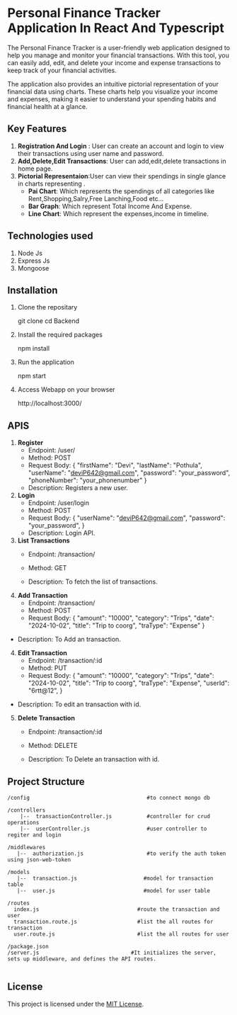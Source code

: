 # Personal Finance Tracker Application In React And Typescript

The Personal Finance Tracker is a user-friendly web application designed to help you manage and monitor your financial transactions. With this tool, you can easily add, edit, and delete your income and expense transactions to keep track of your financial activities.

The application also provides an intuitive pictorial representation of your financial data using charts. These charts help you visualize your income and expenses, making it easier to understand your spending habits and financial health at a glance.

## Key Features

1. **Registration And Login** : User can create an account and login to view their transactions using user name and password.
2. **Add,Delete,Edit Transactions**: User can add,edit,delete transactions in home page.
3. **Pictorial Representaion**:User can view their spendings in single glance in charts representing .
     * **Pai Chart**: Which represents the spendings of all categories like Rent,Shopping,Salry,Free Lanching,Food etc...
     * **Bar Graph**: Which represent Total Income And Expense.
     * **Line Chart**: Which represent the expenses,income in timeline.

## Technologies used

1. Node Js
2. Express Js
3. Mongoose
   

## Installation

1. Clone the repositary

    git clone <repository-url>
    cd Backend

2. Install the required packages

    npm install

3. Run the application

    npm start

4. Access Webapp on your browser 

    http://localhost:3000/

## APIS

1. **Register**
    * Endpoint: /user/
    * Method: POST
    * Request Body:
    {
    "firstName": "Devi",
    "lastName": "Pothula",
    "userName": "deviP642@gmail.com",
    "password": "your_password",
    "phoneNumber": "your_phonenumber"
    }
    * Description: Registers a new user.
2. **Login**
    * Endpoint: /user/login
    * Method: POST
    * Request Body:
    {
    "userName": "deviP642@gmail.com",
    "password": "your_password",
    }
    * Description: Login API.
3. **List Transactions**
    * Endpoint: /transaction/
    * Method: GET
    
    * Description: To fetch the list of transactions.
4. **Add Transaction**
    * Endpoint: /transaction/
    * Method: POST
    * Request Body:
    {
      "amount": "10000",
      "category": "Trips",
      "date": "2024-10-02",
      "title": "Trip to coorg",
      "traType": "Expense"
    }
  * Description: To Add an transaction.
4. **Edit Transaction**
    * Endpoint: /transaction/:id
    * Method: PUT
    * Request Body:
    {
      "amount": "10000",
      "category": "Trips",
      "date": "2024-10-02",
      "title": "Trip to coorg",
      "traType": "Expense",
      "userId": "6rtt@12",
    }
  * Description: To edit an transaction with id.
 5. **Delete Transaction**
    * Endpoint: /transaction/:id
    * Method: DELETE
    
    * Description: To Delete an transaction with id.

## Project Structure 
```
/config                                     #to connect mongo db

/controllers 
    |--  transactionController.js           #controller for crud operations
    |--  userController.js                  #user controller to regiter and login

/middlewares
   |--  authorization.js                    #to verify the auth token using json-web-token

/models
   |--  transaction.js                     #model for transaction table
   |--  user.js                            #model for user table

/routes
  index.js                               #route the transaction and user
  transaction.route.js                   #list the all routes for transaction
  user.route.js                          #list the all routes for user

/package.json
/server.js                             #It initializes the server, sets up middleware, and defines the API routes.
  
```
## License

This project is licensed under the [MIT License](https://opensource.org/license/MIT).




   

